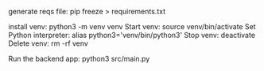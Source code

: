 generate reqs file:
pip freeze > requirements.txt

install venv:
python3 -m venv venv
Start venv:
source venv/bin/activate
Set Python interpreter:
alias python3='venv/bin/python3'
Stop venv:
deactivate
Delete venv:
rm -rf venv

Run the backend app:
python3 src/main.py